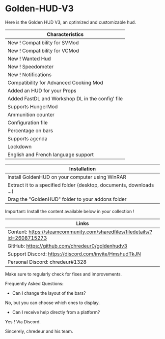 # Golden-HUD-V3

Here is the Golden HUD V3, an optimized and customizable hud.

|Characteristics|
|---------------|
|New ! Compatibility for SVMod|
|New ! Compatibility for VCMod|
|New ! Wanted Hud|
|New ! Speedometer|
|New ! Notifications|
| Compatibility for Advanced Cooking Mod|
| Added an HUD for your Props|
| Added FastDL and Workshop DL in the config' file|
| Supports HungerMod|
| Ammunition counter|
| Configuration file|
| Percentage on bars|
| Supports agenda|
| Lockdown|
| English and French language support|

|Installation|
|-----------|
|Install GoldenHUD on your computer using WinRAR|
| Extract it to a specified folder (desktop, documents, downloads ...)|
| Drag the "GoldenHUD" folder to your addons folder|

Important: Install the content available below in your collection !

|Links|
|-----------|
|Content: https://steamcommunity.com/sharedfiles/filedetails/?id=2608715273|
|GitHub: https://github.com/chredeur0/goldenhudv3|
|Support Discord: https://discord.com/invite/HmshudTkJN|
|Personal Discord: chredeur#1328|

Make sure to regularly check for fixes and improvements.


Frequently Asked Questions:

- Can I change the layout of the bars?

No, but you can choose which ones to display.

- Can I receive help directly from a platform?

Yes ! Via Discord.


Sincerely, chredeur and his team.
